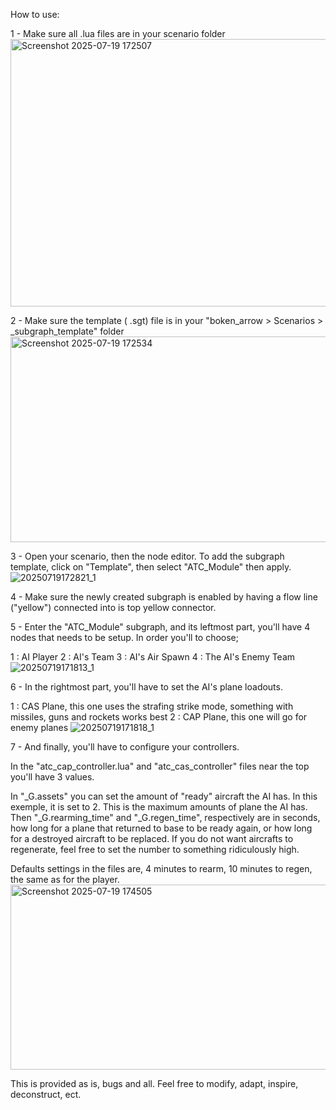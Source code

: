 How to use:

1 - Make sure all .lua files are in your scenario folder
<img width="993" height="428" alt="Screenshot 2025-07-19 172507" src="https://github.com/user-attachments/assets/48be0b1f-6470-4c7f-bea4-7b89efe20a23" />

2 - Make sure the template ( .sgt) file is in your "boken_arrow > Scenarios > _subgraph_template" folder
<img width="1047" height="329" alt="Screenshot 2025-07-19 172534" src="https://github.com/user-attachments/assets/d2c6200e-4b81-457e-a140-569afde8f13e" />

3 - Open your scenario, then the node editor. To add the subgraph template, click on "Template", then select "ATC_Module" then apply.
![20250719172821_1](https://github.com/user-attachments/assets/cf8c1908-7134-4ced-9794-8080d90cb360)

4 - Make sure the newly created subgraph is enabled by having a flow line ("yellow") connected into is top yellow connector.

5 - Enter the "ATC_Module" subgraph, and its leftmost part, you'll have 4 nodes that needs to be setup. 
In order you'll to choose; 

1 : AI Player
2 : AI's Team
3 : AI's Air Spawn
4 : The AI's Enemy Team
![20250719171813_1](https://github.com/user-attachments/assets/d3b843bd-9734-4cb6-b508-a5bfb4131440)

6 - In the rightmost part, you'll have to set the AI's plane loadouts.

1 : CAS Plane, this one uses the strafing strike mode, something with missiles, guns and rockets works best
2 : CAP Plane, this one will go for enemy planes
![20250719171818_1](https://github.com/user-attachments/assets/34c52b28-e551-4799-aa10-de7a9deb1e6e)

7 - And finally, you'll have to configure your controllers. 

In the "atc_cap_controller.lua" and "atc_cas_controller" files near the top you'll have 3 values.

In "_G.assets" you can set the amount of "ready" aircraft the AI has. In this exemple, it is set to 2. This is the maximum amounts of plane the AI has.
Then "_G.rearming_time" and "_G.regen_time", respectively are in seconds, how long for a plane that returned to base to be ready again, or how long for a destroyed aircraft to be replaced.
If you do not want aircrafts to regenerate, feel free to set the number to something ridiculously high.

Defaults settings in the files are, 4 minutes to rearm, 10 minutes to regen, the same as for the player.
<img width="579" height="296" alt="Screenshot 2025-07-19 174505" src="https://github.com/user-attachments/assets/274619d9-fe0d-4687-9733-ba1b92e23f8a" />

This is provided as is, bugs and all. Feel free to modify, adapt, inspire, deconstruct, ect.
